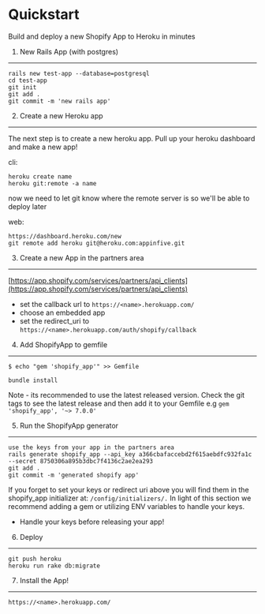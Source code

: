 Quickstart
==========

Build and deploy a new Shopify App to Heroku in minutes

1. New Rails App (with postgres)
--------------------------------

```
rails new test-app --database=postgresql
cd test-app
git init
git add .
git commit -m 'new rails app'
```

2. Create a new Heroku app
--------------------------

The next step is to create a new heroku app. Pull up your heroku dashboard and make a new app!

cli:
```
heroku create name
heroku git:remote -a name
  ```

now we need to let git know where the remote server is so we'll be able to deploy later

web:
```
https://dashboard.heroku.com/new
git remote add heroku git@heroku.com:appinfive.git
```

3. Create a new App in the partners area
-----------------------------------------
[https://app.shopify.com/services/partners/api_clients](https://app.shopify.com/services/partners/api_clients)
* set the callback url to `https://<name>.herokuapp.com/`
* choose an embedded app
* set the redirect_uri to `https://<name>.herokuapp.com/auth/shopify/callback`


4. Add ShopifyApp to gemfile
----------------------------
```
$ echo "gem 'shopify_app'" >> Gemfile

bundle install
```

Note - its recommended to use the latest released version. Check the git tags to see the latest release and then add it to your Gemfile e.g `gem 'shopify_app', '~> 7.0.0'`

5. Run the ShopifyApp generator
-------------------------------
```
use the keys from your app in the partners area
rails generate shopify_app --api_key a366cbafaccebd2f615aebdfc932fa1c --secret 8750306a895b3dbc7f4136c2ae2ea293
git add .
git commit -m 'generated shopify app'
```

If you forget to set your keys or redirect uri above you will find them in the shopify_app initializer at: `/config/initializers/.`
In light of this section we recommend adding a gem or utilizing ENV variables to handle your keys.
* Handle your keys before releasing your app!


6. Deploy
---------
```
git push heroku
heroku run rake db:migrate
```

7. Install the App!
-------------------
`https://<name>.herokuapp.com/`
